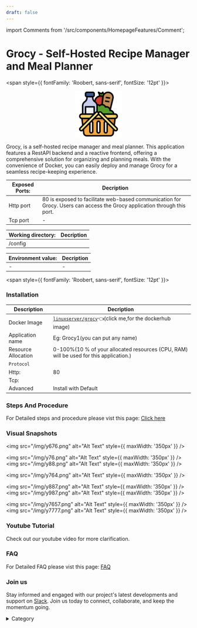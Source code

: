 ```yaml
---
draft: false
---
```

import Comments from '/src/components/HomepageFeatures/Comment';





# Grocy - Self-Hosted Recipe Manager and Meal Planner


<span style={{ fontFamily: 'Roobert, sans-serif', fontSize: '12pt' }}>

<p align="center">
  <img src="/img/34r.png" alt="Alt Text" width="25%"/>
</p> 

Grocy, is a self-hosted recipe manager and meal planner. This application features a RestAPI backend and a reactive frontend, offering a comprehensive solution for organizing and planning meals. With the convenience of Docker, you can easily deploy and manage Grocy for a seamless recipe-keeping experience.



 

|  **Exposed Ports:**    | Decription                                                                                                               | 
| --------------------- | ------                                                                                                                   | 
| Http port          |       80 is exposed to facilitate web-based communication for Grocy. Users can access the Grocy application through this port.                              |
| Tcp port      |              -                                                                     | 

|  **Working directory:** | Decription                                                                                                               | 
| --------------------- | ------                                                                                                                   | 
| /config       |                                  |



|   **Environment value:**          | Decription                                                                                                               | 
| --------------------- | ------                                                                                                                   | 
|-       |  -                              |


</span>


<span style={{ fontFamily: 'Roobert, sans-serif', fontSize: '12pt' }}>

### Installation


|  Description          | Decription                                                                                                               | 
| --------------------- | ------                                                                                                                   | 
| Docker Image          |  [`linuxserver/grocy`](https://hub.docker.com/r/linuxserver/grocy)👈(click me,for the dockerhub image)                                   |
| Application name      |  Eg: Grocy1(you can put any name)                                                                                        | 
| Resource Allocation   |  0-100%(10 % of your allocated resources (CPU, RAM) will be used for this application.)                                  | 
| `Protocol`            |                                                                                                                          | 
|  Http:                | 80                                                                                                                       |
|  Tcp:                 |                                                                                                                          | 
|    Advanced           |    Install with Default                                                                                                  |

                                                                        


### Steps And Procedure

For Detailed steps and procedure please vist this page: [Click here](https://techscaleinfinite.github.io/introduction/cloud-float/Steps%20and%20procedure)



### Visual Snapshots


<img src="/img/y676.png" alt="Alt Text" style={{ maxWidth: '350px' }} />

<img src="/img/y76.png" alt="Alt Text" style={{ maxWidth: '350px' }} /> <img src="/img/y88.png" alt="Alt Text" style={{ maxWidth: '350px' }} />

<img src="/img/y764.png" alt="Alt Text" style={{ maxWidth: '350px' }} />

<img src="/img/y887.png" alt="Alt Text" style={{ maxWidth: '350px' }} /> <img src="/img/y987.png" alt="Alt Text" style={{ maxWidth: '350px' }} />

<img src="/img/y7657.png" alt="Alt Text" style={{ maxWidth: '350px' }} /> <img src="/img/y7777.png" alt="Alt Text" style={{ maxWidth: '350px' }} />




### Youtube Tutorial&#x20;

Check out our youtube video for more clarification.



### FAQ

For Detailed FAQ please vist this page: [FAQ](https://techscaleinfinite.github.io/FAQ)

### Join us

Stay informed and engaged with our project's latest developments and support on [Slack](https://app.slack.com/client/T04QS32JX6E/C04QKEWE146). Join us today to connect, collaborate, and keep the momentum going.

<details>

<summary>Category</summary>

Kubernetes, cloud computing, DevOps, cloud services, hosting platform, container orchestration, cloud infrastructure, cloud deployment, cloud management, cloud technology, cloud solutions , media, entertainment

</details>

</span>

<Comments />
